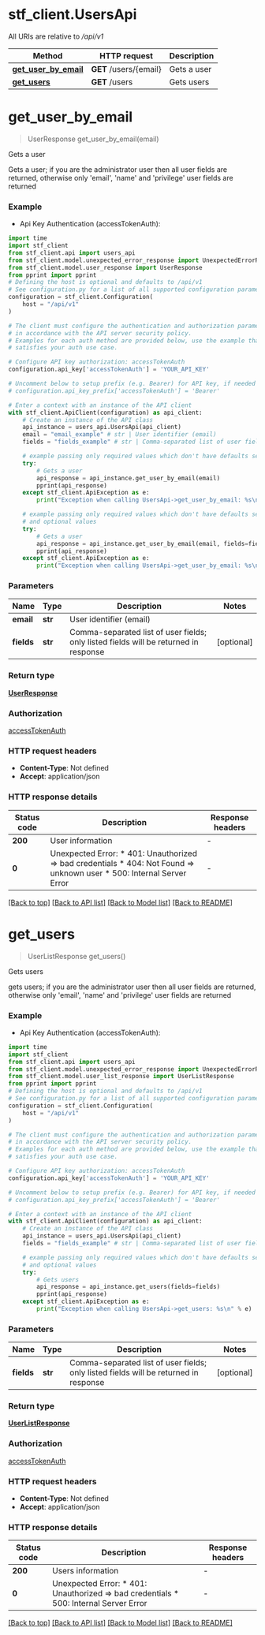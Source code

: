# stf_client.UsersApi

All URIs are relative to */api/v1*

Method | HTTP request | Description
------------- | ------------- | -------------
[**get_user_by_email**](UsersApi.md#get_user_by_email) | **GET** /users/{email} | Gets a user
[**get_users**](UsersApi.md#get_users) | **GET** /users | Gets users


# **get_user_by_email**
> UserResponse get_user_by_email(email)

Gets a user

Gets a user; if you are the administrator user then all user fields are returned, otherwise only 'email', 'name' and 'privilege' user fields are returned

### Example

* Api Key Authentication (accessTokenAuth):

```python
import time
import stf_client
from stf_client.api import users_api
from stf_client.model.unexpected_error_response import UnexpectedErrorResponse
from stf_client.model.user_response import UserResponse
from pprint import pprint
# Defining the host is optional and defaults to /api/v1
# See configuration.py for a list of all supported configuration parameters.
configuration = stf_client.Configuration(
    host = "/api/v1"
)

# The client must configure the authentication and authorization parameters
# in accordance with the API server security policy.
# Examples for each auth method are provided below, use the example that
# satisfies your auth use case.

# Configure API key authorization: accessTokenAuth
configuration.api_key['accessTokenAuth'] = 'YOUR_API_KEY'

# Uncomment below to setup prefix (e.g. Bearer) for API key, if needed
# configuration.api_key_prefix['accessTokenAuth'] = 'Bearer'

# Enter a context with an instance of the API client
with stf_client.ApiClient(configuration) as api_client:
    # Create an instance of the API class
    api_instance = users_api.UsersApi(api_client)
    email = "email_example" # str | User identifier (email)
    fields = "fields_example" # str | Comma-separated list of user fields; only listed fields will be returned in response (optional)

    # example passing only required values which don't have defaults set
    try:
        # Gets a user
        api_response = api_instance.get_user_by_email(email)
        pprint(api_response)
    except stf_client.ApiException as e:
        print("Exception when calling UsersApi->get_user_by_email: %s\n" % e)

    # example passing only required values which don't have defaults set
    # and optional values
    try:
        # Gets a user
        api_response = api_instance.get_user_by_email(email, fields=fields)
        pprint(api_response)
    except stf_client.ApiException as e:
        print("Exception when calling UsersApi->get_user_by_email: %s\n" % e)
```


### Parameters

Name | Type | Description  | Notes
------------- | ------------- | ------------- | -------------
 **email** | **str**| User identifier (email) |
 **fields** | **str**| Comma-separated list of user fields; only listed fields will be returned in response | [optional]

### Return type

[**UserResponse**](UserResponse.md)

### Authorization

[accessTokenAuth](../README.md#accessTokenAuth)

### HTTP request headers

 - **Content-Type**: Not defined
 - **Accept**: application/json


### HTTP response details

| Status code | Description | Response headers |
|-------------|-------------|------------------|
**200** | User information |  -  |
**0** | Unexpected Error:   * 401: Unauthorized &#x3D;&gt; bad credentials   * 404: Not Found &#x3D;&gt; unknown user   * 500: Internal Server Error  |  -  |

[[Back to top]](#) [[Back to API list]](../README.md#documentation-for-api-endpoints) [[Back to Model list]](../README.md#documentation-for-models) [[Back to README]](../README.md)

# **get_users**
> UserListResponse get_users()

Gets users

gets users; if you are the administrator user then all user fields are returned, otherwise only 'email', 'name' and 'privilege' user fields are returned

### Example

* Api Key Authentication (accessTokenAuth):

```python
import time
import stf_client
from stf_client.api import users_api
from stf_client.model.unexpected_error_response import UnexpectedErrorResponse
from stf_client.model.user_list_response import UserListResponse
from pprint import pprint
# Defining the host is optional and defaults to /api/v1
# See configuration.py for a list of all supported configuration parameters.
configuration = stf_client.Configuration(
    host = "/api/v1"
)

# The client must configure the authentication and authorization parameters
# in accordance with the API server security policy.
# Examples for each auth method are provided below, use the example that
# satisfies your auth use case.

# Configure API key authorization: accessTokenAuth
configuration.api_key['accessTokenAuth'] = 'YOUR_API_KEY'

# Uncomment below to setup prefix (e.g. Bearer) for API key, if needed
# configuration.api_key_prefix['accessTokenAuth'] = 'Bearer'

# Enter a context with an instance of the API client
with stf_client.ApiClient(configuration) as api_client:
    # Create an instance of the API class
    api_instance = users_api.UsersApi(api_client)
    fields = "fields_example" # str | Comma-separated list of user fields; only listed fields will be returned in response (optional)

    # example passing only required values which don't have defaults set
    # and optional values
    try:
        # Gets users
        api_response = api_instance.get_users(fields=fields)
        pprint(api_response)
    except stf_client.ApiException as e:
        print("Exception when calling UsersApi->get_users: %s\n" % e)
```


### Parameters

Name | Type | Description  | Notes
------------- | ------------- | ------------- | -------------
 **fields** | **str**| Comma-separated list of user fields; only listed fields will be returned in response | [optional]

### Return type

[**UserListResponse**](UserListResponse.md)

### Authorization

[accessTokenAuth](../README.md#accessTokenAuth)

### HTTP request headers

 - **Content-Type**: Not defined
 - **Accept**: application/json


### HTTP response details

| Status code | Description | Response headers |
|-------------|-------------|------------------|
**200** | Users information |  -  |
**0** | Unexpected Error:   * 401: Unauthorized &#x3D;&gt; bad credentials   * 500: Internal Server Error  |  -  |

[[Back to top]](#) [[Back to API list]](../README.md#documentation-for-api-endpoints) [[Back to Model list]](../README.md#documentation-for-models) [[Back to README]](../README.md)

